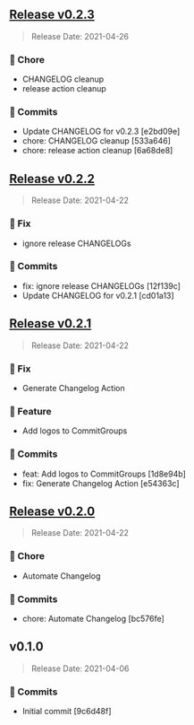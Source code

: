 
<a name="v0.2.3"></a>
## [Release v0.2.3](https://github.com/embano1/ci-demo-app/compare/v0.2.2...v0.2.3)

> Release Date: 2021-04-26

### 🧹 Chore

- CHANGELOG cleanup
- release action cleanup

### 📖 Commits

- Update CHANGELOG for v0.2.3 [e2bd09e]
- chore: CHANGELOG cleanup [533a646]
- chore: release action cleanup [6a68de8]

<a name="v0.2.2"></a>
## [Release v0.2.2](https://github.com/embano1/ci-demo-app/compare/v0.2.1...v0.2.2)

> Release Date: 2021-04-22

### 🐞 Fix

- ignore release CHANGELOGs

### 📖 Commits

- fix: ignore release CHANGELOGs [12f139c]
- Update CHANGELOG for v0.2.1 [cd01a13]

<a name="v0.2.1"></a>
## [Release v0.2.1](https://github.com/embano1/ci-demo-app/compare/v0.2.0...v0.2.1)

> Release Date: 2021-04-22

### 🐞 Fix

- Generate Changelog Action

### 💫 Feature

- Add logos to CommitGroups

### 📖 Commits

- feat: Add logos to CommitGroups [1d8e94b]
- fix: Generate Changelog Action [e54363c]

<a name="v0.2.0"></a>
## [Release v0.2.0](https://github.com/embano1/ci-demo-app/compare/v0.1.0...v0.2.0)

> Release Date: 2021-04-22

### 🧹 Chore

- Automate Changelog

### 📖 Commits

- chore: Automate Changelog [bc576fe]

<a name="v0.1.0"></a>
## v0.1.0

> Release Date: 2021-04-06

### 📖 Commits

- Initial commit [9c6d48f]
